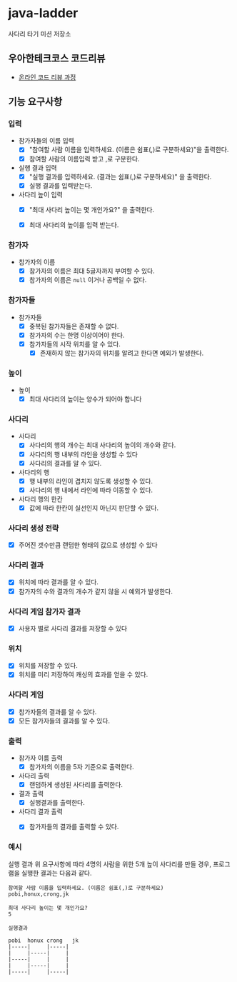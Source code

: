 # java-ladder

사다리 타기 미션 저장소

## 우아한테크코스 코드리뷰

- [온라인 코드 리뷰 과정](https://github.com/woowacourse/woowacourse-docs/blob/master/maincourse/README.md)

## 기능 요구사항

### 입력
- 참가자들의 이름 입력
  - [x] "참여할 사람 이름을 입력하세요. (이름은 쉼표(,)로 구분하세요)"을 출력한다.
  - [x] 참여할 사람의 이름입력 받고 ,로 구분한다.
- 실행 결과 입력
  - [x] "실행 결과를 입력하세요. (결과는 쉼표(,)로 구분하세요)" 을 출력한다.
  - [x]  실행 결과를 입력받는다.
- 사다리 높이 입력
  - [x] "최대 사다리 높이는 몇 개인가요?" 을 출력한다.
  - [x]  최대 사다리의 높이를 입력 받는다.


### 참가자
- 참가자의 이름
  - [x] 참가자의 이름은 최대 5글자까지 부여할 수 있다.
  - [x] 참가자의 이름은 `null` 이거나 공백일 수 없다.

### 참가자들
- 참가자들
  - [x] 중복된 참가자들은 존재할 수 없다.
  - [x] 참가자의 수는 한명 이상이어야 한다.
  - [x] 참가자들의 시작 위치를 알 수 있다.
    - [x] 존재하지 않는 참가자의 위치를 알려고 한다면 예외가 발생한다.

### 높이
- 높이
  - [x] 최대 사다리의 높이는 양수가 되어야 합니다

### 사다리
- 사다리
  - [x] 사다리의 행의 개수는 최대 사다리의 높이의 개수와 같다.
  - [x] 사다리의 행 내부의 라인을 생성할 수 있다
  - [x] 사다리의 결과를 알 수 있다.

- 사다리의 행
  - [x] 행 내부의 라인이 겹치지 않도록 생성할 수 있다.
  - [x] 사다리의 행 내에서 라인에 따라 이동할 수 있다.

- 사다리 행의 한칸
  - [x] 값에 따라 한칸이 실선인지 아닌지 판단할 수 있다. 

### 사다리 생성 전략
- [x] 주어진 갯수만큼 랜덤한 형태의 값으로 생성할 수 있다

### 사다리 결과
- [x] 위치에 따라 결과를 알 수 있다.
- [x] 참가자의 수와 결과의 개수가 같지 않을 시 예외가 발생한다.

### 사다리 게임 참가자 결과
- [x] 사용자 별로 사다리 결과를 저장할 수 있다

### 위치
- [x] 위치를 저장할 수 있다.
- [x] 위치를 미리 저장하여 캐싱의 효과를 얻을 수 있다.

### 사다리 게임
- [x] 참가자들의 결과를 알 수 있다.
- [x] 모든 참가자들의 결과를 알 수 있다.

### 출력
- 참가자 이름 출력
  - [x] 참가자의 이름을 5자 기준으로 출력한다.
- 사다리 출력
  - [x] 랜덤하게 생성된 사다리를 출력한다.
- 결과 출력
  - [x] 실행결과를 출력한다.
- 사다리 결과 출력
  - [x] 참가자들의 결과를 출력할 수 있다.


### 예시
실행 결과
위 요구사항에 따라 4명의 사람을 위한 5개 높이 사다리를 만들 경우, 프로그램을 실행한 결과는 다음과 같다.
```
참여할 사람 이름을 입력하세요. (이름은 쉼표(,)로 구분하세요)
pobi,honux,crong,jk

최대 사다리 높이는 몇 개인가요?
5

실행결과

pobi  honux crong   jk
|-----|     |-----|
|     |-----|     |
|-----|     |     |
|     |-----|     |
|-----|     |-----|
```
